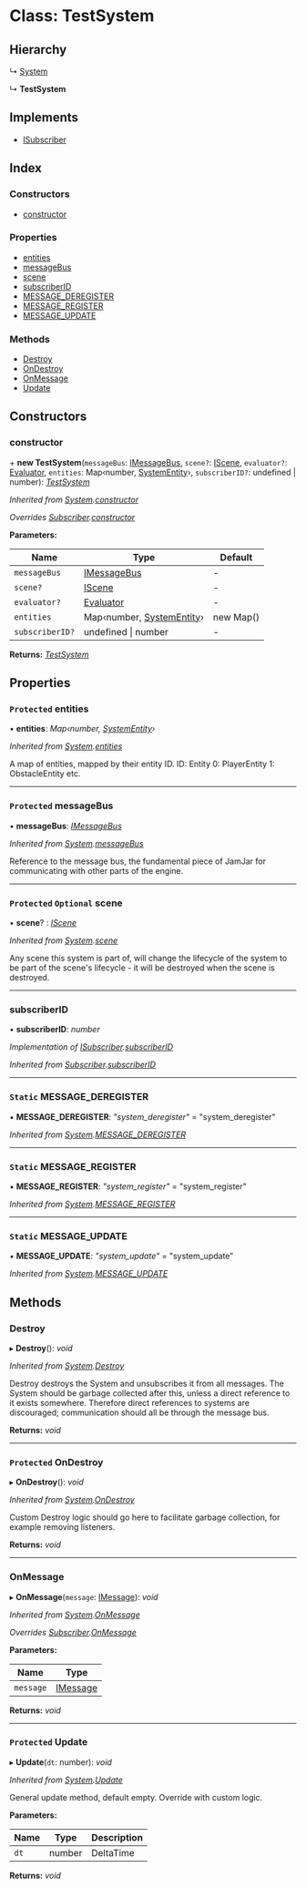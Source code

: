
# Class: TestSystem

## Hierarchy

  ↳ [System](system.md)

  ↳ **TestSystem**

## Implements

* [ISubscriber](../interfaces/isubscriber.md)

## Index

### Constructors

* [constructor](testsystem.md#constructor)

### Properties

* [entities](testsystem.md#protected-entities)
* [messageBus](testsystem.md#protected-messagebus)
* [scene](testsystem.md#protected-optional-scene)
* [subscriberID](testsystem.md#subscriberid)
* [MESSAGE_DEREGISTER](testsystem.md#static-message_deregister)
* [MESSAGE_REGISTER](testsystem.md#static-message_register)
* [MESSAGE_UPDATE](testsystem.md#static-message_update)

### Methods

* [Destroy](testsystem.md#destroy)
* [OnDestroy](testsystem.md#protected-ondestroy)
* [OnMessage](testsystem.md#onmessage)
* [Update](testsystem.md#protected-update)

## Constructors

###  constructor

\+ **new TestSystem**(`messageBus`: [IMessageBus](../interfaces/imessagebus.md), `scene?`: [IScene](../interfaces/iscene.md), `evaluator?`: [Evaluator](../README.md#evaluator), `entities`: Map‹number, [SystemEntity](systementity.md)›, `subscriberID?`: undefined | number): *[TestSystem](testsystem.md)*

*Inherited from [System](system.md).[constructor](system.md#constructor)*

*Overrides [Subscriber](subscriber.md).[constructor](subscriber.md#constructor)*

**Parameters:**

Name | Type | Default |
------ | ------ | ------ |
`messageBus` | [IMessageBus](../interfaces/imessagebus.md) | - |
`scene?` | [IScene](../interfaces/iscene.md) | - |
`evaluator?` | [Evaluator](../README.md#evaluator) | - |
`entities` | Map‹number, [SystemEntity](systementity.md)› | new Map() |
`subscriberID?` | undefined &#124; number | - |

**Returns:** *[TestSystem](testsystem.md)*

## Properties

### `Protected` entities

• **entities**: *Map‹number, [SystemEntity](systementity.md)›*

*Inherited from [System](system.md).[entities](system.md#protected-entities)*

A map of entities, mapped by their entity ID.
ID: Entity
0: PlayerEntity
1: ObstacleEntity
etc.

___

### `Protected` messageBus

• **messageBus**: *[IMessageBus](../interfaces/imessagebus.md)*

*Inherited from [System](system.md).[messageBus](system.md#protected-messagebus)*

Reference to the message bus, the fundamental piece of JamJar
for communicating with other parts of the engine.

___

### `Protected` `Optional` scene

• **scene**? : *[IScene](../interfaces/iscene.md)*

*Inherited from [System](system.md).[scene](system.md#protected-optional-scene)*

Any scene this system is part of, will change the lifecycle of the
system to be part of the scene's lifecycle - it will be destroyed
when the scene is destroyed.

___

###  subscriberID

• **subscriberID**: *number*

*Implementation of [ISubscriber](../interfaces/isubscriber.md).[subscriberID](../interfaces/isubscriber.md#subscriberid)*

*Inherited from [Subscriber](subscriber.md).[subscriberID](subscriber.md#subscriberid)*

___

### `Static` MESSAGE_DEREGISTER

▪ **MESSAGE_DEREGISTER**: *"system_deregister"* = "system_deregister"

*Inherited from [System](system.md).[MESSAGE_DEREGISTER](system.md#static-message_deregister)*

___

### `Static` MESSAGE_REGISTER

▪ **MESSAGE_REGISTER**: *"system_register"* = "system_register"

*Inherited from [System](system.md).[MESSAGE_REGISTER](system.md#static-message_register)*

___

### `Static` MESSAGE_UPDATE

▪ **MESSAGE_UPDATE**: *"system_update"* = "system_update"

*Inherited from [System](system.md).[MESSAGE_UPDATE](system.md#static-message_update)*

## Methods

###  Destroy

▸ **Destroy**(): *void*

*Inherited from [System](system.md).[Destroy](system.md#destroy)*

Destroy destroys the System and unsubscribes it from all messages.
The System should be garbage collected after this, unless a direct
reference to it exists somewhere. Therefore direct references to
systems are discouraged; communication should all be through the
message bus.

**Returns:** *void*

___

### `Protected` OnDestroy

▸ **OnDestroy**(): *void*

*Inherited from [System](system.md).[OnDestroy](system.md#protected-ondestroy)*

Custom Destroy logic should go here to facilitate garbage collection, for example
removing listeners.

**Returns:** *void*

___

###  OnMessage

▸ **OnMessage**(`message`: [IMessage](../interfaces/imessage.md)): *void*

*Inherited from [System](system.md).[OnMessage](system.md#onmessage)*

*Overrides [Subscriber](subscriber.md).[OnMessage](subscriber.md#abstract-onmessage)*

**Parameters:**

Name | Type |
------ | ------ |
`message` | [IMessage](../interfaces/imessage.md) |

**Returns:** *void*

___

### `Protected` Update

▸ **Update**(`dt`: number): *void*

*Inherited from [System](system.md).[Update](system.md#protected-update)*

General update method, default empty. Override with custom logic.

**Parameters:**

Name | Type | Description |
------ | ------ | ------ |
`dt` | number | DeltaTime  |

**Returns:** *void*

